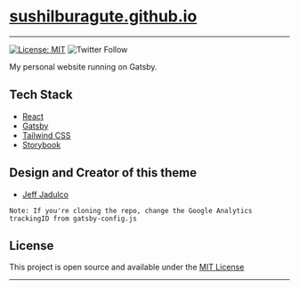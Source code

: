 # [sushilburagute.github.io](https://sushilburagute.github.io])

---

[![License: MIT](https://img.shields.io/badge/License-MIT-blue.svg)](https://opensource.org/licenses/MIT)
![Twitter Follow](https://img.shields.io/twitter/follow/codetastic1?style=social)

My personal website running on Gatsby.

## Tech Stack

- [React](https://reactjs.org/)
- [Gatsby](https://www.gatsbyjs.org/)
- [Tailwind CSS](https://tailwindcss.com/)
- [Storybook](https://storybook.js.org/)

## Design and Creator of this theme

- [Jeff Jadulco](https://jeffjadulco.com)

`Note: If you're cloning the repo, change the Google Analytics trackingID from gatsby-config.js`

## License

This project is open source and available under the [MIT License](LICENSE)

---
